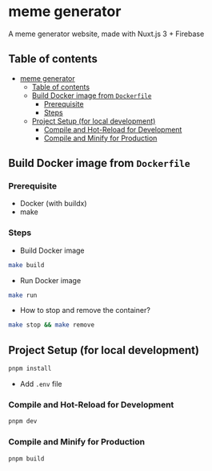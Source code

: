 # meme generator

A meme generator website, made with Nuxt.js 3 + Firebase

## Table of contents

<!--toc:start-->
- [meme generator](#meme-generator)
  - [Table of contents](#table-of-contents)
  - [Build Docker image from `Dockerfile`](#build-docker-image-from-dockerfile)
    - [Prerequisite](#prerequisite)
    - [Steps](#steps)
  - [Project Setup (for local development)](#project-setup-for-local-development)
    - [Compile and Hot-Reload for Development](#compile-and-hot-reload-for-development)
    - [Compile and Minify for Production](#compile-and-minify-for-production)
<!--toc:end-->

## Build Docker image from `Dockerfile`

### Prerequisite

- Docker (with buildx)
- make

### Steps

- Build Docker image

```sh
make build
```

- Run Docker image

```sh
make run
```

- How to stop and remove the container?

```sh
make stop && make remove
```

## Project Setup (for local development)

```sh
pnpm install
```

- Add `.env` file

### Compile and Hot-Reload for Development

```sh
pnpm dev
```

### Compile and Minify for Production

```sh
pnpm build
```
